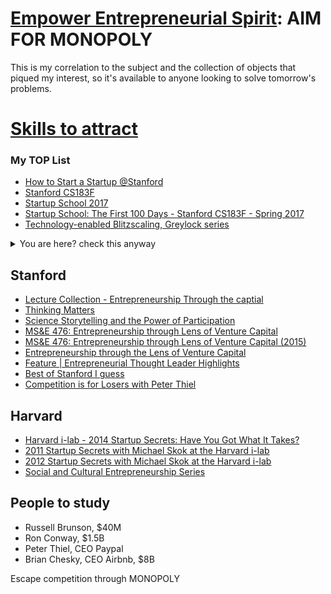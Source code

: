 # [Empower Entrepreneurial Spirit](https://entrepreneur.yahya-abulhaj.dev/): AIM FOR MONOPOLY

This is my correlation to the subject and the collection of objects that piqued my interest, so it's available to anyone looking to solve tomorrow's problems.

# [Skills to attract](next-skillset.md)


### My TOP List

- [How to Start a Startup @Stanford](https://www.youtube.com/playlist?list=PL5q_lef6zVkaTY_cT1k7qFNF2TidHCe-1)
- [Stanford CS183F](https://www.youtube.com/watch?v=2_IpVq6vKR0&list=PL11qn6zM2Y3aK3gGWZSaadL8HTZE2_6-U&index=2&ab_channel=StanfordOnline)
- [Startup School 2017](https://www.youtube.com/playlist?list=PL11qn6zM2Y3aK3gGWZSaadL8HTZE2_6-U)
- [Startup School: The First 100 Days - Stanford CS183F - Spring 2017](https://www.youtube.com/playlist?list=PLoROMvodv4rNpMrTeeh-627Lajh6uSUgY)
- [Technology-enabled Blitzscaling, Greylock series](https://www.youtube.com/playlist?list=PLnsTB8Q5VgnVzh1S-VMCXiuwJglk5AV--)

<details>

<summary>
You are here? check this anyway
</summary>

In the context of Microsoft Windows and administration, a "domain" refers to a group of computers and devices that are connected to a central directory for authentication and authorization. Users and devices within a domain can access resources and services on the network using a single set of credentials, and administrators can centrally manage and secure these resources. A domain also allows for the use of group policies, which can be used to enforce security and configuration settings across multiple computers and devices.

</details>

## Stanford 

- [Lecture Collection - Entrepreneurship Through the captial](https://www.youtube.com/playlist?list=PLD4B36B6CAFD3E907)
- [Thinking Matters](https://www.youtube.com/playlist?list=PLpGHT1n4-mAsSJHkNLv5z9ycU6XiWLLrm)
- [Science Storytelling and the Power of Participation](https://www.youtube.com/playlist?list=PLpGHT1n4-mAsCEPtHUmSkFdKSqiTbwKQQ)
- [MS&E 476: Entrepreneurship through Lens of Venture Capital
](https://www.youtube.com/playlist?list=PLpGHT1n4-mAv3IN5_7OhOeIyFQiVfXJSA)
- [MS&E 476: Entrepreneurship through Lens of Venture Capital (2015)
](https://www.youtube.com/playlist?list=PLpGHT1n4-mAvcuSs31yshYM8BxuGWaLTG)
- [Entrepreneurship through the Lens of Venture Capital
](https://www.youtube.com/playlist?list=PLpGHT1n4-mAv8_N9GvkuOImJKfia6DrzX)
- [Feature | Entrepreneurial Thought Leader Highlights
](https://www.youtube.com/playlist?list=PL050880E50C8EF7AE)
- [Best of Stanford I guess](https://www.youtube.com/playlist?list=FL-EnprmCZ3OXyAoG7vjVNCA)
- [Competition is for Losers with Peter Thiel](https://www.youtube.com/watch?v=3Fx5Q8xGU8k&ab_channel=YCombinator)

## Harvard 
- [Harvard i-lab - 2014 Startup Secrets: Have You Got What It Takes?](https://www.youtube.com/watch?v=tki3_CMPuYo&list=PLxpB5Hi17Tp2cAs_OoRZSHqohHJhy9AWo&ab_channel=HarvardInnovationLabs)
- [2011 Startup Secrets with Michael Skok at the Harvard i-lab](https://www.youtube.com/playlist?list=PLCF4855C459EA4811)
- [2012 Startup Secrets with Michael Skok at the Harvard i-lab](https://www.youtube.com/playlist?list=PLxpB5Hi17Tp1QSXJhyJEH1dJlWEct_81q)
- [Social and Cultural Entrepreneurship Series](https://www.youtube.com/playlist?list=PLxpB5Hi17Tp1BhsdAQlagQA-Mbn4FStvU)


## People to study
- Russell Brunson, $40M
- Ron Conway, $1.5B
- Peter Thiel, CEO Paypal
- Brian Chesky, CEO Airbnb, $8B


Escape competition through MONOPOLY 


